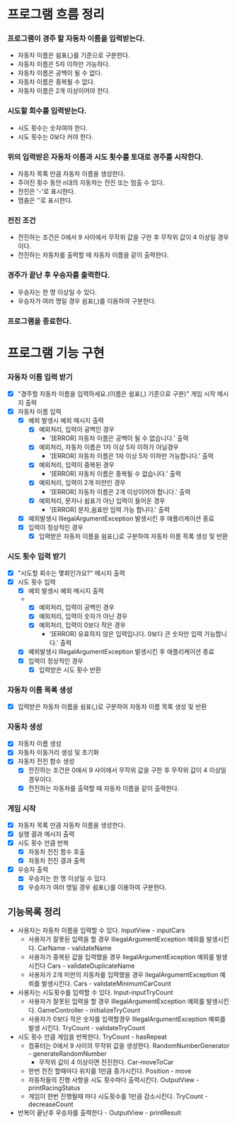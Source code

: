 # 프로그램 흐름 정리

### 프로그램이 경주 할 자동차 이름을 입력받는다.
- 자동차 이름은 쉼표(,)를 기준으로 구분한다.
- 자동차 이름은 5자 이하만 가능하다.
- 자동차 이름은 공백이 될 수 없다.
- 자동차 이름은 중복될 수 없다.
- 자동차 이름은 2개 이상이어야 한다.
### 시도할 회수를 입력받는다.
- 시도 횟수는 숫자여야 한다.
- 시도 횟수는 0보다 커야 한다.
### 위의 입력받은 자동차 이름과 시도 횟수를 토대로 경주를 시작한다.
- 자동차 목록 만큼 자동차 이름을 생성한다.
- 주어진 횟수 동안 n대의 자동차는 전진 또는 멈출 수 있다.
- 전진은 '-'로 표시한다.
- 멈춤은 ''로 표시한다.
### 전진 조건
- 전진하는 조건은 0에서 9 사이에서 무작위 값을 구한 후 무작위 값이 4 이상일 경우이다.
- 전진하는 자동차를 출력할 때 자동차 이름을 같이 출력한다.
### 경주가 끝난 후 우승자를 출력한다.
- 우승자는 한 명 이상일 수 있다.
- 우승자가 여러 명일 경우 쉼표(,)를 이용하여 구분한다.
### 프로그램을 종료한다.

# 프로그램 기능 구현

### 자동차 이름 입력 받기
- [x] "경주할 자동차 이름을 입력하세요.(이름은 쉼표(,) 기준으로 구분)" 게임 시작 메시지 출력
- [x] 자동차 이름 입력
  - [x] 예외 발생시 예외 메시지 출력
    - [x] 예외처리, 입력이 공백인 경우
      - '[ERROR] 자동차 이름은 공백이 될 수 없습니다.' 출력
    - [x] 예외처리, 자동차 이름은 1자 이상 5자 이하가 아닐경우
      - '[ERROR] 자동차 이름은 1자 이상 5자 이하만 가능합니다.' 출력
    - [x] 예외처리, 입력이 중복된 경우
      - '[ERROR] 자동차 이름은 중복될 수 없습니다.' 출력
    - [x] 예외처리, 입력이 2개 미만인 경우
      - '[ERROR] 자동차 이름은 2개 이상이어야 합니다.' 출력
    - [x] 예외처리, 문자나 쉼표가 아닌 입력이 들어온 경우
      - '[ERROR] 문자,쉼표만 입력 가능 합니다.' 출력 
      <!-- 자동차 입력을 자동차1,자동차2 이런식도 가능하게 할건지 고민 해보기 -->
  - [x] 예외발생시 IllegalArgumentException 발생시킨 후 애플리케이션 종료
  - [x] 입력이 정상적인 경우
    - [x] 입력받은 자동차 이름을 쉼표(,)로 구분하여 자동차 이름 목록 생성 및 반환
### 시도 횟수 입력 받기
- [x] "시도할 회수는 몇회인가요?" 메시지 출력
- [x] 시도 횟수 입력
  - [x] 예외 발생시 예외 메시지 출력
  - - [x] 예외처리, 입력이 공백인 경우
    - [x] 예외처리, 입력이 숫자가 아닌 경우
    - [x] 예외처리, 입력이 0보다 작은 경우
      - '[ERROR] 유효하지 않은 입력입니다. 0보다 큰 숫자만 입력 가능합니다.' 출력
  - [x] 예외발생시 IllegalArgumentException 발생시킨 후 애플리케이션 종료
  - [x] 입력이 정상적인 경우
    - [x] 입력받은 시도 횟수 반환
### 자동차 이름 목록 생성
- [x] 입력받은 자동차 이름을 쉼표(,)로 구분하여 자동차 이름 목록 생성 및 반환
### 자동차 생성
- [x] 자동차 이름 생성
- [x] 자동차 이동거리 생성 및 초기화
- [x] 자동차 전진 함수 생성
  - [x] 전진하는 조건은 0에서 9 사이에서 무작위 값을 구한 후 무작위 값이 4 이상일 경우이다.
  - [x] 전진하는 자동차를 출력할 때 자동차 이름을 같이 출력한다.
### 게임 시작
- [x] 자동차 목록 만큼 자동차 이름을 생성한다.
- [x] 실행 결과 메시지 출력
- [x] 시도 횟수 만큼 반복
  - [x] 자동차 전진 함수 호출
  - [x] 자동차 전진 결과 출력
- [x] 우승자 출력
  - [x] 우승자는 한 명 이상일 수 있다.
  - [x] 우승자가 여러 명일 경우 쉼표(,)를 이용하여 구분한다.

## 기능목록 정리

- 사용자는 자동차 이름을 입력할 수 있다. InputView - inputCars
  - 사용자가 잘못된 입력을 할 경우 IllegalArgumentException 예외를 발생시킨다.           CarName - validateName
  - 사용자가 중복된 값을 입력했을 경우 llegalArgumentException 예외를 발생시킨다          Cars - validateDuplicateName
  - 사용자가 2개 미만의 자동차를 입력했을 경우 llegalArgumentException 예뢰를 발생시킨다.   Cars - validateMinimumCarCount
- 사용자는 시도횟수를 입력할 수 있다. Input-inputTryCount
  - 사용자가 잘못된 입력을 할 경우 IllegalArgumentException 예외를 발생시킨다. GameController - initializeTryCount
  - 사용자가 0보다 작은 숫자를 입력할경우 IllegalArgumentException 예뢰를 발생 시킨다. TryCount - validateTryCount
- 시도 횟수 만큼 게임을 반복한다. TryCount - hasRepeat
  - 컴퓨터는 0에서 9 사이의 무작위 값을 생성한다. RandomNumberGenerator - generateRandomNumber 
    - 무작위 값이 4 이상이면 전진한다. Car-moveToCar
  - 한번 전진 할때마다 위치를 1만큼 증가시킨다. Position - move
  - 자동차들의 진행 사항을 시도 횟수마다 출력시킨다. OutputView - printRacingStatus
  - 게임이 한번 진행될때 마다 시도횟수를 1만큼 감소시킨다. TryCount - decreaseCount
- 반복이 끝난후 우승자를 출력한다 - OutputView - printResult